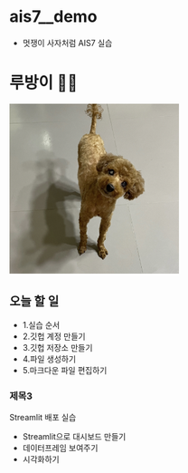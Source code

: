 # ais7__demo

* 멋쟁이 사자처럼 AIS7 실습

# 루방이 🫶🏻
<img src="https://github.com/sunyoung-cho/ais7__demo/blob/main/%E1%84%85%E1%85%AE%E1%84%87%E1%85%A1%E1%86%BC%E1%84%8B%E1%85%B5.png?raw=true" width="300" height="300">

## 오늘 할 일 
* 1.실습 순서
* 2.깃헙 계정 만들기
* 3.깃헙 저장소 만들기
* 4.파일 생성하기
* 5.마크다운 파일 편집하기

### 제목3 

Streamlit 배포 실습
* Streamlit으로 대시보드 만들기
* 데이터프레임 보여주기
* 시각화하기 
